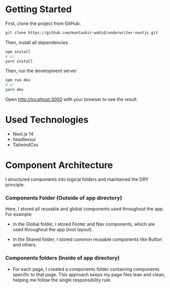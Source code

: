 # Getting Started

First, clone the project from GitHub:

```bash
git clone https://github.com/muntashir-wahid/underwriter-nextjs.git
```

Then, install all dependencies

```bash
npm install
# or
yarn install
```

Then, run the development server

```bash
npm run dev
# or
yarn dev
```

Open [http://localhost:3000](http://localhost:3000) with your browser to see the result.

# Used Technologies

- Next.js 14
- headlessui
- TailwindCss

# Component Architecture

I structured components into logical folders and maintained the DRY principle.

### Components Folder (Outside of app directory)

Here, I stored all reusable and global components used throughout the app. For example:

- In the Global folder, I stored Footer and Nav components, which are used throughout the app (root layout).

- In the Shared folder, I stored common reusable components like Button and others.

### Components folders (Inside of app directory)

- For each page, I created a components folder containing components specific to that page. This approach keeps my page files lean and clean, helping me follow the single responsibility rule.
